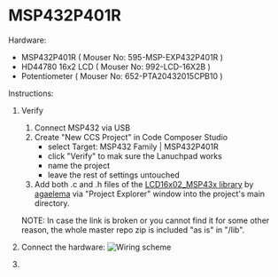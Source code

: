 # MSP432P401R

Hardware:

- MSP432P401R      ( Mouser No: 595-MSP-EXP432P401R  )
- HD44780 16x2 LCD ( Mouser No: 992-LCD-16X2B        )
- Potentiometer    ( Mouser No: 652-PTA20432015CPB10 )


Instructions:
1. Verify
	1. Connect MSP432 via USB
	2. Create "New CCS Project" in Code Composer Studio
		- select Target: MSP432 Family  |  MSP432P401R
		- click "Verify" to mak sure the Lanuchpad works
		- name the project
		- leave the rest of settings untouched
	3. Add both .c and .h files of the [LCD16x02_MSP43x library](https://github.com/agaelema/LCD16x2_MSP43x) by [agaelema](https://github.com/agaelema) via "Project Explorer" window into the project's main directory. 

	NOTE: In case the link is broken or you cannot find it for some other reason, the whole master repo zip is included "as is" in "/lib".

2. Connect the hardware:
![Wiring scheme](/images/WIRING.BMP)

3. 





